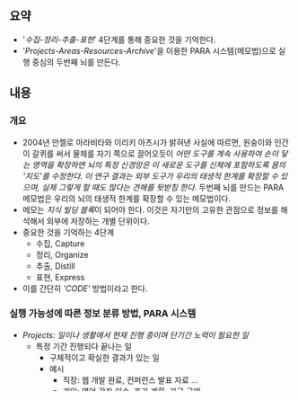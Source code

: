 ## 요약
- '*수집-정리-추출-표현*' 4단계를 통해 중요한 것을 기억한다.
- '*Projects-Areas-Resources-Archive*'을 이용한 PARA 시스템(메모법)으로 실행 중심의 두번째 뇌를 만든다.

## 내용
### 개요
- 2004년 안젤로 마라비타와 이리키 아츠시가 밝혀낸 사실에 따르면, 원숭이와 인간이 갈퀴를 써서 물체를 자기 쪽으로 끌어오듯이 *어떤 도구를 계속 사용하여 손이 닿는 영역을 확장하면 뇌의 특정 신경망은 이 새로운 도구를 신체에 포함하도록 몸의 '지도'를 수정한다. 이 연구 결과는 외부 도구가 우리의 태생적 한계를 확장할 수 있으며, 실제 그렇게 할 때도 많다는 견해를 뒷받침 한다.* 두번째 뇌를 만드는 PARA 메모법은 우리의 뇌의 태생적 한계를 확장할 수 있는 메모법이다.
- 메모는 *지식 빌딩 블록*이 되어야 한다. 이것은 자기만의 고유한 관점으로 정보를 해석해서 외부에 저장하는 개별 단위이다.
- 중요한 것을 기억하는 4단계
	- 수집, Capture
	- 정리, Organize
	- 추출, Distill
	- 표현, Express
- 이를 간단히 *'CODE'* 방법이라고 한다.

### 실행 가능성에 따른 정보 분류 방법, PARA 시스템
- *Projects: 일이나 생활에서 현재 진행 중이며 단기간 노력이 필요한 일*
	- 특정 기간 진행되다 끝나는 일
		- 구체적이고 확실한 결과가 있는 일
		- 예시
			- 직장: 웹 개발 완료, 컨퍼런스 발표 자료 ...
			- 개인: 영어 강좌 이수, 휴가 계획, 가구 구매 ...
			- 부수적: 블로그 게시물, 크라우드 펀딩 캠페인, 온라인 강좌 이수 ...
- *Areas: 오랫동안 관리하고 싶고 장기적으로 책임지는 일*
		- 정기적으로 관심을 가지고 책임지는 일
		- 예시
			- 개인
				- 책임지는 활동이나 장소: 집, 요리, 여행, 자동차
				- 부양하거나 책임지는 대상: 친구, 자녀, 배우자, 반려동물
				- 책임지는 성과 수준: 건강, 개인적인 성장, 우정, 자금
			- 직장
				- 책임지는 부서나 기능: 고객 관리, 마케팅, 자금 운영 ...
				- 관리하거나 책임지는 대상: 부하직원, 관리자, 이사회, 공급업체 ...
				- 책임지는 성과 수준: 자기계발, 인맥관리, 채용 ...
		- 최종 결과가 없지만 영역을 관리하는 일은 중요하다.
	- *Resources: 향후 도움이 될 수 있는 주제 혹은 관심사*
		- 흥미를 느끼는 모든 주제
			- 관심 있는 주제: 건축, 인테리어, 영문학 ...
			- 조사하고 있는 주제: 습관 형성, 메모 기록, 프로젝트 관리 ...
			- 유용한 정보: 휴가 일정, 인생 목표, 사진 ...
			- 취미: 커피, 영화 ...
	- *Archive: 전에는 위의 세 가지 유형에 속했지만, 지금은 비활성된 항목*
		- 완료하거나 취소한 프로젝트
		- 관리하지 않는 책임 영역 (이직, 이사 ..)
		- 의미없는 자원 (흥미를 잃은 취미, 관심 없는 주제. ..)
	- *메모를 어디에 저장할지 쓰는 체크리스트*
		- [ ] 이 메모는 어떤 '프로젝트'에서 가장 유용하게 쓰일까?
		- [ ] 이 메모는 어떤 '영역'에서 유용하게 쓰일까?
		- [ ] 이 메모는 어느 '자원'에 속하는가?
		- [ ] 이 메모는 '보관소'에 보관하라.

### PARA 메모법과 효율적인 실행을 위한 세가지 습관
- 효율적인 실행을 위한 세가지 습관
	- *체크리스트 습관*: 예전 작업물을 활용하여 일관성 있게 프로젝트를 시작하고 마쳐라
		- 수집: 프로젝트에 대한 내 생각을 수집하라
		- 검토: 관련 메모가 있을 만한 폴더나 태그를 검토하라
		- 검색: 모든 폴더에서 관련 용어를 검색하라
		- 이동: 관련 메모를 프로젝트 폴더로 이동하거나 태그를 설정하라
		- 작성: 수집한 메모로 개요를 작성하고 프로젝트를 계획하라
	- *리뷰 습관*: 주간, 월간 등 업무와 생활을 정기적으로 검토하고 바꿀 것이 있는지 결정하라
		- 주간 리뷰
			- 이메일 수신함을 비워라
			- 달력을 확인하라
			- 컴퓨터 바탕화면을 비워라
			- 메모 인박스를 비워라
			- 이번 주에 할 과제를 정해라
		- 월간 리뷰
			- 목표를 검토하고 업데이트하라
			- 프로젝트 목록을 검토하고 업데이트하라
			- 책임 영역을 검토하라
			- '언젠가'와 '아마도'의 과제를 검토하라
			- 우선순위를 다시 정하라
	- *알아차리는 습관*: 나중에 더 쉽게 찾을 수 있게 메모를 편집하고 하이라이트 처리하거나 다른 곳으로 이동시킬 소소한 기획들을 알아차려라


## 참고
[[세컨드 브레인 - 티아고 포르테]]